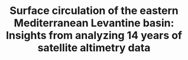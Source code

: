 ---
title: "Surface circulation of the eastern Mediterranean Levantine basin: Insights from analyzing 14 years of satellite altimetry data"
authors: "Amitai, Y., Y. Lehahn, A. Lazar, E. Heifetz"
journal: "Journal of Geophysical Research: Oceans"
volume: "115"
pages: "C10058"
year: 2010
doi: "10.1029/2010JC006147"
url: "https://doi.org/10.1029/2010JC006147"
pdf: true
openAccess: false
abstract: ""
keywords: ["Eastern Mediterranean", "Levantine basin", "surface circulation", "satellite altimetry", "ocean dynamics"]
featured: false
---